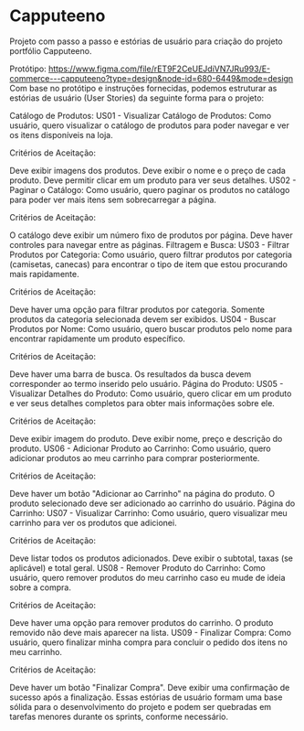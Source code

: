# Capputeeno
Projeto com passo a passo e estórias de usuário para criação do projeto portfólio Capputeeno.

Protótipo: https://www.figma.com/file/rET9F2CeUEJdiVN7JRu993/E-commerce---capputeeno?type=design&node-id=680-6449&mode=design
Com base no protótipo e instruções fornecidas, podemos estruturar as estórias de usuário (User Stories) da seguinte forma para o projeto:

Catálogo de Produtos:
US01 - Visualizar Catálogo de Produtos:
Como usuário, quero visualizar o catálogo de produtos para poder navegar e ver os itens disponíveis na loja.

Critérios de Aceitação:

Deve exibir imagens dos produtos.
Deve exibir o nome e o preço de cada produto.
Deve permitir clicar em um produto para ver seus detalhes.
US02 - Paginar o Catálogo:
Como usuário, quero paginar os produtos no catálogo para poder ver mais itens sem sobrecarregar a página.

Critérios de Aceitação:

O catálogo deve exibir um número fixo de produtos por página.
Deve haver controles para navegar entre as páginas.
Filtragem e Busca:
US03 - Filtrar Produtos por Categoria:
Como usuário, quero filtrar produtos por categoria (camisetas, canecas) para encontrar o tipo de item que estou procurando mais rapidamente.

Critérios de Aceitação:

Deve haver uma opção para filtrar produtos por categoria.
Somente produtos da categoria selecionada devem ser exibidos.
US04 - Buscar Produtos por Nome:
Como usuário, quero buscar produtos pelo nome para encontrar rapidamente um produto específico.

Critérios de Aceitação:

Deve haver uma barra de busca.
Os resultados da busca devem corresponder ao termo inserido pelo usuário.
Página do Produto:
US05 - Visualizar Detalhes do Produto:
Como usuário, quero clicar em um produto e ver seus detalhes completos para obter mais informações sobre ele.

Critérios de Aceitação:

Deve exibir imagem do produto.
Deve exibir nome, preço e descrição do produto.
US06 - Adicionar Produto ao Carrinho:
Como usuário, quero adicionar produtos ao meu carrinho para comprar posteriormente.

Critérios de Aceitação:

Deve haver um botão "Adicionar ao Carrinho" na página do produto.
O produto selecionado deve ser adicionado ao carrinho do usuário.
Página do Carrinho:
US07 - Visualizar Carrinho:
Como usuário, quero visualizar meu carrinho para ver os produtos que adicionei.

Critérios de Aceitação:

Deve listar todos os produtos adicionados.
Deve exibir o subtotal, taxas (se aplicável) e total geral.
US08 - Remover Produto do Carrinho:
Como usuário, quero remover produtos do meu carrinho caso eu mude de ideia sobre a compra.

Critérios de Aceitação:

Deve haver uma opção para remover produtos do carrinho.
O produto removido não deve mais aparecer na lista.
US09 - Finalizar Compra:
Como usuário, quero finalizar minha compra para concluir o pedido dos itens no meu carrinho.

Critérios de Aceitação:

Deve haver um botão "Finalizar Compra".
Deve exibir uma confirmação de sucesso após a finalização.
Essas estórias de usuário formam uma base sólida para o desenvolvimento do projeto e podem ser quebradas em tarefas menores durante os sprints, conforme necessário.
